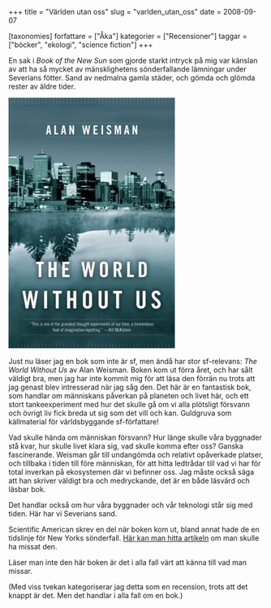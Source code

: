 +++
title = "Världen utan oss"
slug = "varlden_utan_oss"
date = 2008-09-07

[taxonomies]
forfattare = ["Åka"]
kategorier = ["Recensioner"]
taggar = ["böcker", "ekologi", "science fiction"]
+++


En sak i _Book of the New Sun_ som gjorde starkt intryck på mig var
känslan av att ha så mycket av mänsklighetens sönderfallande lämningar under
Severians fötter. Sand av nedmalna gamla städer, och gömda och glömda rester
av äldre tider.

![Bokomslag: The World Without Us](the_world_without_us.jpeg)

Just nu läser jag en bok som inte är sf, men ändå har stor sf-relevans:
_The World Without Us_ av Alan Weisman. Boken kom ut förra året, och
har sålt väldigt bra, men jag har inte kommit mig för att läsa den förrän nu
trots att jag genast blev intresserad när jag såg den. Det här är en
fantastisk bok, som handlar om människans påverkan på planeten och livet här,
och ett stort tankeexperiment med hur det skulle gå om vi alla plötsligt
försvann och övrigt liv fick breda ut sig som det vill och kan. Guldgruva som
källmaterial för världsbyggande sf-författare!

Vad skulle hända om människan försvann? Hur länge skulle våra byggnader stå
kvar, hur skulle livet klara sig, vad skulle komma efter oss? Ganska
fascinerande. Weisman går till undangömda och relativt opåverkade platser,
och tillbaka i tiden till före människan, för att hitta ledtrådar till vad vi
har för total inverkan på ekosystemen där vi befinner oss. Jag måste också
säga att han skriver väldigt bra och medryckande, det är en både läsvärd och
läsbar bok.

Det handlar också om hur våra byggnader och vår teknologi står sig med tiden.
Här har vi Severians sand.

Scientific American skrev en del när boken kom ut, bland annat hade de en
tidslinje för New Yorks sönderfall. [Här kan man hitta
artikeln](http://www.sciam.com/article.cfm?id=an-earth-without-people) om man
skulle ha missat den.

Läser man inte den här boken är det i alla fall värt att känna till vad man
missar.

(Med viss tvekan kategoriserar jag detta som en recension, trots att det
knappt är det. Men det handlar i alla fall om en bok.)
